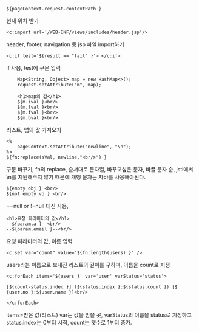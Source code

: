 	${pageContext.request.contextPath }

현재 위치 받기 

	<c:import url='/WEB-INF/views/includes/header.jsp'/>
	
	
header, footer, navigation 등 jsp 파일 import하기 


	<c:if test='${result == "fail" }'> </c:if>
	
if 사용, test에 구문 입력 


		Map<String, Object> map = new HashMap<>();
		request.setAttribute("m", map);
		
		<h1>map의 값</h1>
		${m.ival }<br/>
		${m.lval }<br/>
		${m.fval }<br/>
		${m.bval }<br/>

리스트, 맵의 값 가져오기 


	<%
		pageContext.setAttribute("newline", "\n");
	%>
	${fn:replace(sVal, newline,"<br/>") } 

	
구문 바꾸기, fn의 replace, 순서대로 문자열, 바꾸고싶은 문자, 바꿀 문자 순,
jstl에서 \n를 지원해주지 않기 때문에 개행 문자는 자바를 사용해야된다.




	${empty obj } <br/>
	${not empty vo } <br/>
	
	
==null or !=null  대신 사용, 



	<h1>요청 파라미터의 값</h1>
	--${param.a }--<br/>
	--${param.email }--<br/>
	
	
요청 파라미터의 값, 이름 입력 



	<c:set var="count" value="${fn:length(users) }" />
	
	
users라는 이름으로 보내진 리스트의 길이를 구하며, 이름을 count로 지정 	



	<c:forEach items='${users }' var='user' varStatus='status'>
	
	[${count-status.index }] (${status.index }:${status.count }) [$	{user.no }:${user.name }]<br/>

	</c:forEach>
	

items=받은 값(리스트) var는 값을 받을 곳,  varStatus의 이름을 status로
지정하고 status.index는 0부터 시작, count는 갯수로 1부터 증가.
